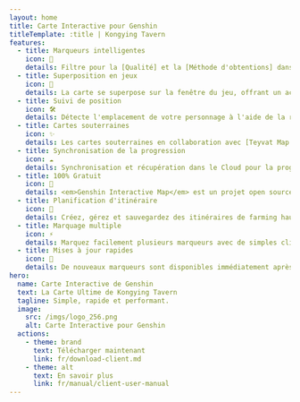 ```yaml
---
layout: home
title: Carte Interactive pour Genshin
titleTemplate: :title | Kongying Tavern
features:
  - title: Marqueurs intelligentes
    icon: 🦾
    details: Filtre pour la [Qualité] et la [Méthode d'obtentions] dans les marqueurs de coffre, permettant un filtrage des régions sans doublon, avec des solutions pour toutes les énigmes
  - title: Superposition en jeux
    icon: 🎪
    details: La carte se superpose sur la fenêtre du jeu, offrant un accès facile et rapide à la carte sur un seul écran.
  - title: Suivi de position
    icon: 🛠
    details: Détecte l'emplacement de votre personnage à l'aide de la reconnaissance d'image et affiche un indicateur en simultané sur le <b>client carte</b>.
  - title: Cartes souterraines
    icon: ✨
    details: Les cartes souterraines en collaboration avec [Teyvat Map Institute] sont disponibles pour tous les niveaux et entrées des grottes.
  - title: Synchronisation de la progression
    icon: ☁️
    details: Synchronisation et récupération dans le Cloud pour la progression des marqueurs, les chemins personnalisés...
  - title: 100% Gratuit
    icon: 🎉
    details: <em>Genshin Interactive Map</em> est un projet open source MulanPSL-1.0. Il est aussi sans pub.
  - title: Planification d'itinéraire
    icon: 🚩
    details: Créez, gérez et sauvegardez des itinéraires de farming hautement personnalisables avec [Canvas].
  - title: Marquage multiple
    icon: ⚡
    details: Marquez facilement plusieurs marqueurs avec de simples clics, balayages ou sélection.
  - title: Mises à jour rapides
    icon: 🚀
    details: De nouveaux marqueurs sont disponibles immédiatement après les mises à jour du jeux, obtenez facilement 100% d'exploration day 1!
hero:
  name: Carte Interactive de Genshin
  text: La Carte Ultime de Kongying Tavern
  tagline: Simple, rapide et performant.
  image:
    src: /imgs/logo_256.png
    alt: Carte Interactive pour Genshin
  actions:
    - theme: brand
      text: Télécharger maintenant
      link: fr/download-client.md
    - theme: alt
      text: En savoir plus
      link: fr/manual/client-user-manual
---
```

